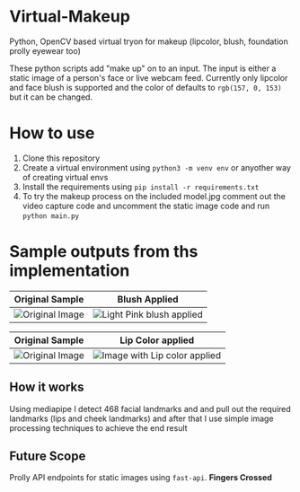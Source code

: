 # Virtual-Makeup
Python, OpenCV based virtual tryon for makeup (lipcolor, blush, foundation prolly eyewear too)

These python scripts add "make up" on to an input. The input is either a static image of a person's face or live webcam feed.
Currently only lipcolor and face blush is supported and the color of defaults to `rgb(157, 0, 153)` but it can be changed.

# How to use

1. Clone this repository
2. Create a virtual environment using `python3 -m venv env` or anyother way of creating virtual envs
3. Install the requirements using `pip install -r requirements.txt`
4. To try the makeup process on the included model.jpg comment out the video capture code and uncomment the static image code and run `python main.py`

# Sample outputs from ths implementation


Original Sample |Blush Applied
:-------------------------:|:-------------------------:
![Original Image](https://user-images.githubusercontent.com/40448838/125641690-4cc137cd-4e20-4e8b-bbc6-0d81f1a50f4a.png)  |  ![Light Pink blush applied](https://user-images.githubusercontent.com/40448838/125641612-e5075a25-7ab0-41d4-b1f6-e1d7e55ccccf.png)

Original Sample |Lip Color applied
:-------------------------:|:-------------------------:
![Original Image](https://user-images.githubusercontent.com/40448838/125641792-46761f24-6418-4004-9381-910f9fbe5ef0.png) | ![Image with Lip color applied](https://user-images.githubusercontent.com/40448838/125641817-c0755878-2358-4e51-92bb-87531a2e04da.png)


## How it works
Using mediapipe I detect 468 facial landmarks and and pull out the required landmarks (lips and cheek landmarks) and after that I use simple image processing techniques to achieve the end result

## Future Scope
Prolly API endpoints for static images using `fast-api`. **Fingers Crossed**
